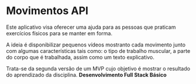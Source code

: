 # Movimentos API

Este aplicativo visa oferecer uma ajuda para as pessoas que praticam exercícios físicos para se manter em forma.

A ideia é disponibilizar pequenos vídeos mostranto cada movimento junto com algumas características tais como: o tipo de trabalho muscular, a parte do corpo que é trabalhada, assim como um texto explicativo.

Trata-se da segunda versão de um MVP cujo objetivo é mostrar o resultado do aprendizado da disciplina.
**Desenvolvimento Full Stack Básico** 
